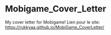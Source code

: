 # Mobigame_Cover_Letter
My cover letter for Mobigame!
Lien pour le site: https://rukkyaa.github.io/MobiGame_CoverLetter/